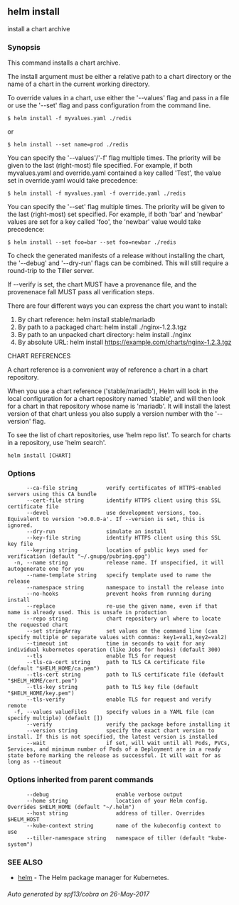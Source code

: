 ## helm install

install a chart archive

### Synopsis



This command installs a chart archive.

The install argument must be either a relative path to a chart directory or the
name of a chart in the current working directory.

To override values in a chart, use either the '--values' flag and pass in a file
or use the '--set' flag and pass configuration from the command line.

	$ helm install -f myvalues.yaml ./redis

or

	$ helm install --set name=prod ./redis

You can specify the '--values'/'-f' flag multiple times. The priority will be given to the
last (right-most) file specified. For example, if both myvalues.yaml and override.yaml
contained a key called 'Test', the value set in override.yaml would take precedence:

	$ helm install -f myvalues.yaml -f override.yaml ./redis

You can specify the '--set' flag multiple times. The priority will be given to the
last (right-most) set specified. For example, if both 'bar' and 'newbar' values are
set for a key called 'foo', the 'newbar' value would take precedence:

	$ helm install --set foo=bar --set foo=newbar ./redis


To check the generated manifests of a release without installing the chart,
the '--debug' and '--dry-run' flags can be combined. This will still require a
round-trip to the Tiller server.

If --verify is set, the chart MUST have a provenance file, and the provenenace
fall MUST pass all verification steps.

There are four different ways you can express the chart you want to install:

1. By chart reference: helm install stable/mariadb
2. By path to a packaged chart: helm install ./nginx-1.2.3.tgz
3. By path to an unpacked chart directory: helm install ./nginx
4. By absolute URL: helm install https://example.com/charts/nginx-1.2.3.tgz

CHART REFERENCES

A chart reference is a convenient way of reference a chart in a chart repository.

When you use a chart reference ('stable/mariadb'), Helm will look in the local
configuration for a chart repository named 'stable', and will then look for a
chart in that repository whose name is 'mariadb'. It will install the latest
version of that chart unless you also supply a version number with the
'--version' flag.

To see the list of chart repositories, use 'helm repo list'. To search for
charts in a repository, use 'helm search'.


```
helm install [CHART]
```

### Options

```
      --ca-file string         verify certificates of HTTPS-enabled servers using this CA bundle
      --cert-file string       identify HTTPS client using this SSL certificate file
      --devel                  use development versions, too. Equivalent to version '>0.0.0-a'. If --version is set, this is ignored.
      --dry-run                simulate an install
      --key-file string        identify HTTPS client using this SSL key file
      --keyring string         location of public keys used for verification (default "~/.gnupg/pubring.gpg")
  -n, --name string            release name. If unspecified, it will autogenerate one for you
      --name-template string   specify template used to name the release
      --namespace string       namespace to install the release into
      --no-hooks               prevent hooks from running during install
      --replace                re-use the given name, even if that name is already used. This is unsafe in production
      --repo string            chart repository url where to locate the requested chart
      --set stringArray        set values on the command line (can specify multiple or separate values with commas: key1=val1,key2=val2)
      --timeout int            time in seconds to wait for any individual kubernetes operation (like Jobs for hooks) (default 300)
      --tls                    enable TLS for request
      --tls-ca-cert string     path to TLS CA certificate file (default "$HELM_HOME/ca.pem")
      --tls-cert string        path to TLS certificate file (default "$HELM_HOME/cert.pem")
      --tls-key string         path to TLS key file (default "$HELM_HOME/key.pem")
      --tls-verify             enable TLS for request and verify remote
  -f, --values valueFiles      specify values in a YAML file (can specify multiple) (default [])
      --verify                 verify the package before installing it
      --version string         specify the exact chart version to install. If this is not specified, the latest version is installed
      --wait                   if set, will wait until all Pods, PVCs, Services, and minimum number of Pods of a Deployment are in a ready state before marking the release as successful. It will wait for as long as --timeout
```

### Options inherited from parent commands

```
      --debug                     enable verbose output
      --home string               location of your Helm config. Overrides $HELM_HOME (default "~/.helm")
      --host string               address of tiller. Overrides $HELM_HOST
      --kube-context string       name of the kubeconfig context to use
      --tiller-namespace string   namespace of tiller (default "kube-system")
```

### SEE ALSO
* [helm](helm.md)	 - The Helm package manager for Kubernetes.

###### Auto generated by spf13/cobra on 26-May-2017

